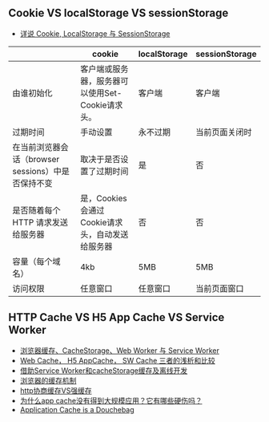 ## Cookie VS localStorage VS sessionStorage

- [详说 Cookie, LocalStorage 与 SessionStorage](http://jerryzou.com/posts/cookie-and-web-storage/)

| | cookie | localStorage | sessionStorage |
| --- | --- | --- | --- |
| 由谁初始化 | 客户端或服务器，服务器可以使用Set-Cookie请求头。 | 客户端 | 客户端 |
| 过期时间 | 手动设置 | 永不过期 | 当前页面关闭时 |
| 在当前浏览器会话（browser sessions）中是否保持不变 | 取决于是否设置了过期时间 | 是 | 否 |
| 是否随着每个 HTTP 请求发送给服务器 | 是，Cookies 会通过Cookie请求头，自动发送给服务器	| 否 | 否 |
| 容量（每个域名） | 4kb | 5MB | 5MB |
| 访问权限 | 任意窗口 | 任意窗口 | 当前页面窗口 |

## HTTP Cache VS H5 App Cache VS Service Worker

- [浏览器缓存、CacheStorage、Web Worker 与 Service Worker](https://github.com/youngwind/blog/issues/113)
- [Web Cache， H5 AppCache， SW Cache 三者的浅析和比较](http://aoyouzi.iteye.com/blog/2284682)
- [借助Service Worker和cacheStorage缓存及离线开发](http://www.zhangxinxu.com/wordpress/2017/07/service-worker-cachestorage-offline-develop/)
- [浏览器的缓存机制](http://coderlt.coding.me/2016/11/21/web-cache/)
- [http协商缓存VS强缓存](http://www.cnblogs.com/wonyun/p/5524617.html)
- [为什么app cache没有得到大规模应用？它有哪些硬伤吗？](https://www.zhihu.com/question/29876535)
- [Application Cache is a Douchebag](https://alistapart.com/article/application-cache-is-a-douchebag)
